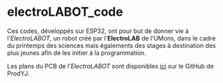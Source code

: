 # electroLABOT_code
Ces codes, développés sur ESP32, ont pour but de donner vie à l'_ElectroLABOT_, un robot créé par l'**ElectroLAB** de l'UMons, dans le cadre du printemps des sciences mais égalements des stages à destination des plus jeunes afin de les initier à la programmation.

Les plans du PCB de l'_ElectroLABOT_ sont disponibles [ici](https://github.com/ProdYJ/electroLABOT) sur le GitHub de ProdYJ.

